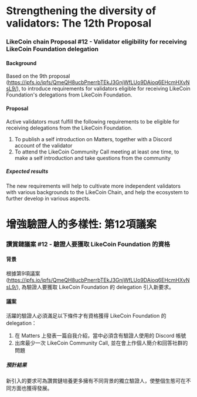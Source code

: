 # Strengthening the diversity of validators: The 12th Proposal #

### LikeCoin chain Proposal #12 - Validator eligibility for receiving LikeCoin Foundation delegation ###

#### Background ####
Based on the 9th proposal (https://ipfs.io/ipfs/QmeQH8ucbPnerrbTEkJ3GnjWfLUo9DAioq6EHcmHXvNsL9/), to introduce requirements for validators eligible for receiving LikeCoin Foundation's delegations from LikeCoin Foundation.

#### Proposal ####
Active validators must fulfill the following requirements to be eligible for receiving delegations from the LikeCoin Foundation.
1. To publish a self introduction on Matters, together with a Discord account of the validator
2. To attend the LikeCoin Community Call meeting at least one time, to make a self introduction and take questions from the community 

##### Expected results ####
The new requirements will help to cultivate more independent validators with various backgrounds to the LikeCoin Chain, and help the ecosystem to further develop in various aspects.


# 增強驗證人的多樣性: 第12項議案 #

### 讚賞鏈議案 #12 - 驗證人要獲取 LikeCoin Foundation 的資格 ###

#### 背景 ####
根據第9項議案 (https://ipfs.io/ipfs/QmeQH8ucbPnerrbTEkJ3GnjWfLUo9DAioq6EHcmHXvNsL9/), 為驗證人要獲取 LikeCoin Foundation 的 delegation 引入新要求。

#### 議案 ####

活躍的驗證人必須滿足以下條件才有資格獲得 LikeCoin Foundation 的 delegation：
1. 在 Matters 上發表一篇自我介紹，當中必須含有驗證人使用的 Discord 帳號
2. 出席最少一次 LikeCoin Community Call, 並在會上作個人簡介和回答社群的問題

##### 預計結果 ####
新引入的要求可為讚賞鏈培養更多擁有不同背景的獨立驗證人，使整個生態可在不同方面也獲得發展。
